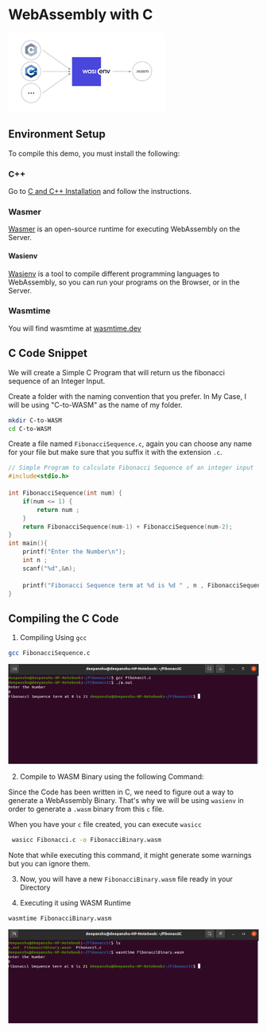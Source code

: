 # WebAssembly with C

![C WebAssembly](/static/img/tutorial/CWASI.png?raw=true)

## Environment Setup 

To compile this demo, you must install
the following:

### C++

Go to [C and C++ Installation](https://docs.microsoft.com/en-us/cpp/build/vscpp-step-0-installation?view=msvc-170)
and follow the instructions.

### Wasmer

[Wasmer](https://docs.wasmer.io/) is an open-source runtime for executing WebAssembly on the Server.

#### Wasienv

[Wasienv](https://github.com/wasienv/wasienv) is a tool to compile different programming languages to WebAssembly, so you can run your programs on the Browser, or in the Server.

### Wasmtime

You will find wasmtime at [wasmtime.dev](https://wasmtime.dev/)

## C Code Snippet

We will create a Simple C Program that will return us the fibonacci sequence of an Integer Input.

Create a folder with the naming convention that you prefer. In My Case, I will be using
"C-to-WASM" as the name of my folder.

```bash
mkdir C-to-WASM
cd C-to-WASM
```

Create a file named `FibonacciSequence.c`, again you can choose any name for your file but make sure that you suffix it with the extension `.c`.

```C
// Simple Program to calculate Fibonacci Sequence of an integer input
#include<stdio.h>

int FibonacciSequence(int num) {
    if(num <= 1) {
        return num ;
    }
    return FibonacciSequence(num-1) + FibonacciSequence(num-2);
}
int main(){
    printf("Enter the Number\n");
    int n ;
    scanf("%d",&n);
    
    printf("Fibonacci Sequence term at %d is %d " , n , FibonacciSequence(n));
}
```

## Compiling the C Code

1. Compiling Using `gcc`

```bash
gcc FibonacciSequence.c
```
![C Screenshot1](/static/img/tutorial/CExecutionScreenshot.png?raw=true)

2. Compile to WASM Binary using the following Command:

Since the Code has been written in C, we need to figure out a way to generate a WebAssembly Binary.
That's why we will be using `wasienv` in order to generate a `.wasm` binary from this `c` file.

When you have your `c` file created, you can execute `wasicc`

```bash
 wasicc Fibonacci.c -o FibonacciBinary.wasm
```

Note that while executing this command, it might generate some warnings but you can ignore them.

3. Now, you will have a new `FibonacciBinary.wasm` file ready in your Directory

4. Executing it using WASM Runtime
```bash
wasmtime FibonacciBinary.wasm
```
![C Screenshot2](/static/img/tutorial/CWasmScreenshot.png?raw=true)
